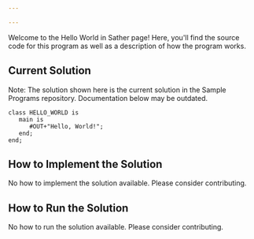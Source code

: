```yaml
---

---
```


Welcome to the Hello World in Sather page! Here, you'll find the source code for this program as well as a description of how the program works.

## Current Solution

Note: The solution shown here is the current solution in the Sample Programs repository. Documentation below may be outdated.

```Sather
class HELLO_WORLD is
   main is
      #OUT+"Hello, World!";
   end;
end;

```

## How to Implement the Solution

No how to implement the solution available. Please consider contributing.

## How to Run the Solution

No how to run the solution available. Please consider contributing.